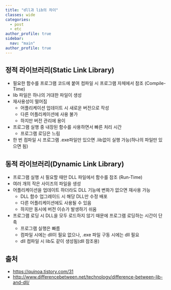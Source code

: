 ```yaml
---
title: "dll과 lib의 차이"
classes: wide
categories: 
  - post
  - etc
author_profile: true
sidebar:
  nav: "main"
author_profile: true
---
```


## 정적 라이브러리(Static Link Library)
* 필요한 함수를 프로그램 코드에 붙여 컴파일 시 프로그램 자체에서 참조 (Compile-Time)
* lib 파일은 하나의 거대한 파일이 생성
* 재사용성이 떨어짐
  * 어플리케이션 업데이트 시 새로운 버전으로 작성
  * 다른 어플리케이션에 사용 불가
  * 하지만 버전 관리에 용이
* 프로그램 실행 중 내장된 함수를 사용하면서 빠른 처리 시간
  * 프로그램 로딩은 느림
* 한 번 컴파일 시 프로그램 .exe파일만 있으면 .lib없이 실행 가능(하나의 파일만 있으면 됨)
  
## 동적 라이브러리(Dynamic Link Library)
* 프로그램 실행 시 필요할 때만 DLL 파일에서 함수를 참조 (Run-Time)
* 여러 개의 작은 사이즈의 파일을 생성
* 어플리케이션을 업데이트 하더라도 DLL 기능에 변화가 없으면 재사용 가능
  * DLL 함수 업그레이드 시 해당 DLL만 수정 배포
  * 다른 어플리케이션에도 사용될 수 있음
  * 하지만 동시에 버전 이슈가 발생하기 쉬움
* 프로그램 로딩 시 DLL을 모두 로드하지 않기 때문에 프로그램 로딩하는 시간이 단축
  * 프로그램 실행은 빠름
  * 컴파일 시에는 dll이 필요 없으나, .exe 파일 구동 시에는 dll 필요
  * dll 컴파일 시 lib도 같이 생성됨(dll 참조용)

## 출처
* <https://quinoa.tistory.com/31>
* <http://www.differencebetween.net/technology/difference-between-lib-and-dll/>